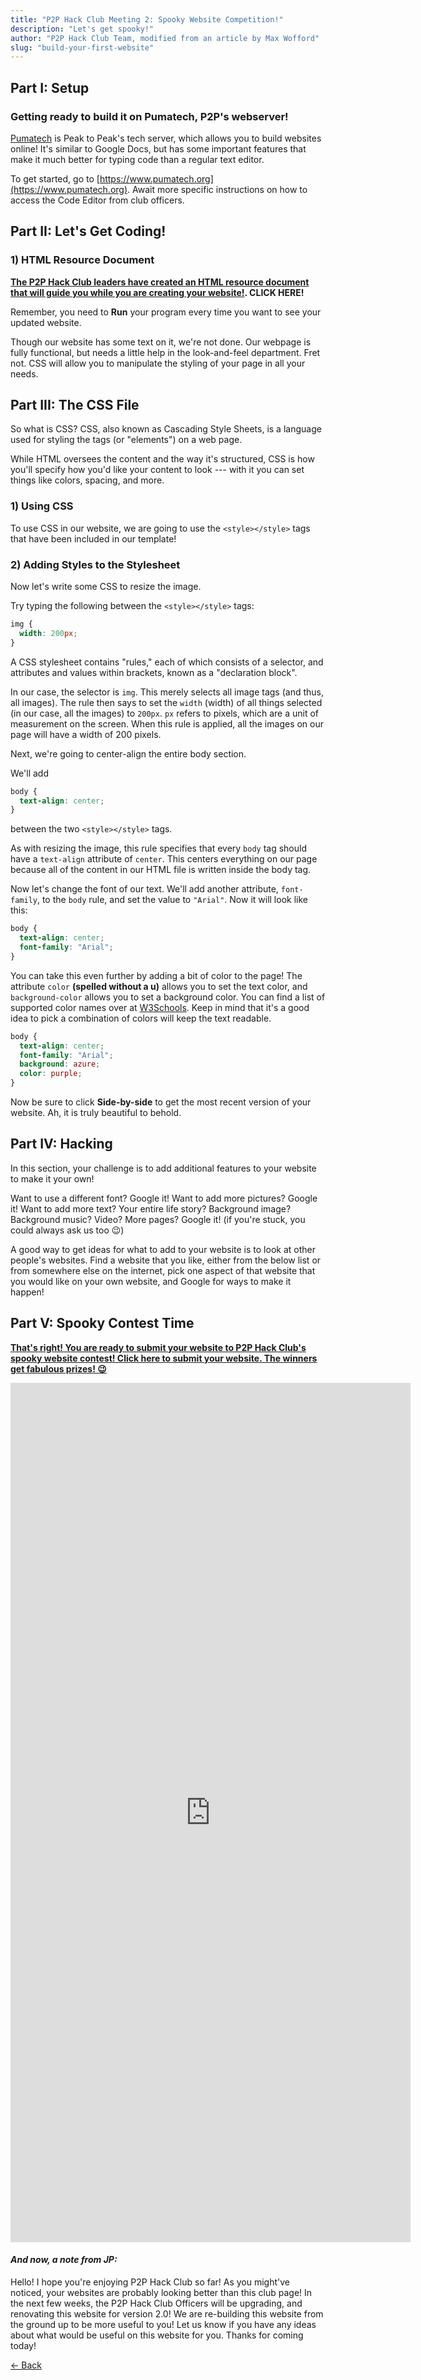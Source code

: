 ```yaml
---
title: "P2P Hack Club Meeting 2: Spooky Website Competition!"
description: "Let's get spooky!"
author: "P2P Hack Club Team, modified from an article by Max Wofford"
slug: "build-your-first-website"
---
```


## Part I: Setup

### Getting ready to build it on Pumatech, P2P's webserver!

[Pumatech](https://www.pumatech.org) is Peak to Peak's tech server, which allows you to build websites online! It's similar to Google Docs, but has some important features that make it much better for typing code than a regular text editor.

To get started, go to [https://www.pumatech.org](https://www.pumatech.org). Await more specific instructions on how to access the Code Editor from club officers.

## Part II: Let's Get Coding!

### 1) HTML Resource Document

**[The P2P Hack Club leaders have created an HTML resource document that will guide you while you are creating your website!](https://docs.google.com/document/d/1R0S5fqrL8e_dMbramMEKRs6elU3VSHqHOLNP3rlm9fw/edit?usp=sharing). CLICK HERE!**

Remember, you need to **Run** your program every time you want to see your updated website.

Though our website has some text on it, we're not done. Our webpage is fully functional, but needs a little help in the look-and-feel department. Fret not. CSS will allow you to manipulate the styling of your page in all your needs.

## Part III: The CSS File

So what is CSS? CSS, also known as Cascading Style Sheets, is a language used for styling the tags (or "elements") on a web page.

While HTML oversees the content and the way it's structured, CSS is how you'll specify how you'd like your content to look --- with it you can set things like colors, spacing, and more.

### 1) Using CSS

To use CSS in our website, we are going to use the `<style></style>` tags that have been included in our template!

### 2) Adding Styles to the Stylesheet

Now let's write some CSS to resize the image.

Try typing the following between the `<style></style>` tags:

```css
img {
  width: 200px;
}
```

A CSS stylesheet contains "rules," each of which consists of a selector, and attributes and values within brackets, known as a "declaration block".

In our case, the selector is `img`. This merely selects all image tags (and thus, all images). The rule then says to set the `width` (width) of all things selected (in our case, all the images) to `200px`. `px` refers to pixels, which are a unit of measurement on the screen. When this rule is applied, all the images on our page will have a width of 200 pixels.

Next, we're going to center-align the entire body section.

We'll add

```css
body {
  text-align: center;
}
```
between the two `<style></style>` tags.

As with resizing the image, this rule specifies that every `body` tag should have a `text-align` attribute of `center`. This centers everything on our page because all of the content in our HTML file is written inside the body tag.

Now let's change the font of our text. We'll add another attribute, `font-family`, to the `body` rule, and set the value to `"Arial"`. Now it will look like this:

```css
body {
  text-align: center;
  font-family: "Arial";
}
```

You can take this even further by adding a bit of color to the page! The attribute `color` **(spelled without a u)** allows you to set the text color, and `background-color` allows you to set a background color. You can find a list of supported color names over at [W3Schools](https://www.w3schools.com/colors/colors_names.asp). Keep in mind that it's a good idea to pick a combination of colors will keep the text readable.

```css
body {
  text-align: center;
  font-family: "Arial";
  background: azure;
  color: purple;
}
```

Now be sure to click **Side-by-side** to get the most recent version of your website. Ah, it is truly beautiful to behold.

## Part IV: Hacking

In this section, your challenge is to add additional features to your website to make it your own!

Want to use a different font? Google it!
Want to add more pictures? Google it!
Want to add more text? Your entire life story? Background image? Background music? Video? More pages? Google it!
(if you're stuck, you could always ask us too 😉)

A good way to get ideas for what to add to your website is to look at other people's websites. Find a website that you like, either from the below list or from somewhere else on the internet, pick one aspect of that website that you would like on your own website, and Google for ways to make it happen!

## Part V: Spooky Contest Time

**[That's right! You are ready to submit your website to P2P Hack Club's spooky website contest! Click here to submit your website. The winners get fabulous prizes! 😉](https://docs.google.com/forms/d/e/1FAIpQLSe74RLFEuTVk2aazcdloRHz0Yf_tjk08scPadIxDyFnfGGyhA/viewform?usp=sf_link)**

<iframe src="https://docs.google.com/forms/d/e/1FAIpQLSe74RLFEuTVk2aazcdloRHz0Yf_tjk08scPadIxDyFnfGGyhA/viewform?embedded=true" width="640" height="1375" frameborder="0" marginheight="0" marginwidth="0">Loading…</iframe>

#### *And now, a note from JP:*

Hello! I hope you're enjoying P2P Hack Club so far! As you might've noticed, your websites are probably looking better than this club page! In the next few weeks, the P2P Hack Club Officers will be upgrading, and renovating this website for version 2.0! We are re-building this website from the ground up to be more useful to you! Let us know if you have any ideas about what would be useful on this website for you. Thanks for coming today!

[← Back](https://p2p.hackclub.com)
